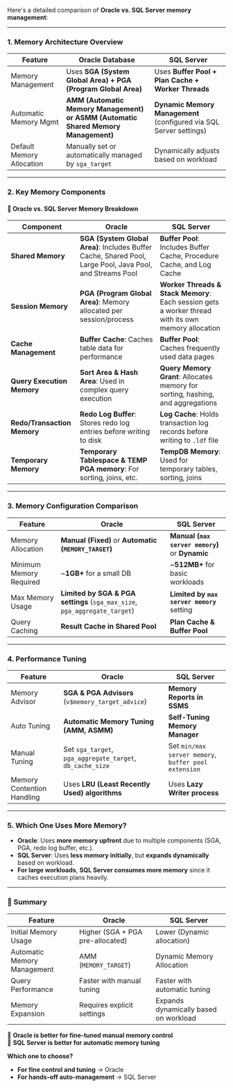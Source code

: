 Here's a detailed comparison of **Oracle vs. SQL Server memory management**:

---

### **1. Memory Architecture Overview**
| Feature | **Oracle Database** | **SQL Server** |
|---------|--------------------|---------------|
| Memory Management | Uses **SGA (System Global Area) + PGA (Program Global Area)** | Uses **Buffer Pool + Plan Cache + Worker Threads** |
| Automatic Memory Mgmt | **AMM (Automatic Memory Management) or ASMM (Automatic Shared Memory Management)** | **Dynamic Memory Management** (configured via SQL Server settings) |
| Default Memory Allocation | Manually set or automatically managed by `sga_target` | Dynamically adjusts based on workload |

---

### **2. Key Memory Components**
#### **🔹 Oracle vs. SQL Server Memory Breakdown**
| Component | **Oracle** | **SQL Server** |
|-----------|----------|------------|
| **Shared Memory** | **SGA (System Global Area)**: Includes Buffer Cache, Shared Pool, Large Pool, Java Pool, and Streams Pool | **Buffer Pool**: Includes Buffer Cache, Procedure Cache, and Log Cache |
| **Session Memory** | **PGA (Program Global Area)**: Memory allocated per session/process | **Worker Threads & Stack Memory**: Each session gets a worker thread with its own memory allocation |
| **Cache Management** | **Buffer Cache**: Caches table data for performance | **Buffer Pool**: Caches frequently used data pages |
| **Query Execution Memory** | **Sort Area & Hash Area**: Used in complex query execution | **Query Memory Grant**: Allocates memory for sorting, hashing, and aggregations |
| **Redo/Transaction Memory** | **Redo Log Buffer**: Stores redo log entries before writing to disk | **Log Cache**: Holds transaction log records before writing to `.ldf` file |
| **Temporary Memory** | **Temporary Tablespace & TEMP PGA memory**: For sorting, joins, etc. | **TempDB Memory**: Used for temporary tables, sorting, joins |

---

### **3. Memory Configuration Comparison**
| Feature | **Oracle** | **SQL Server** |
|---------|----------|------------|
| Memory Allocation | **Manual (Fixed)** or **Automatic (`MEMORY_TARGET`)** | **Manual (`max server memory`)** or **Dynamic** |
| Minimum Memory Required | ~**1GB+** for a small DB | ~**512MB+** for basic workloads |
| Max Memory Usage | **Limited by SGA & PGA settings** (`sga_max_size`, `pga_aggregate_target`) | **Limited by `max server memory`** setting |
| Query Caching | **Result Cache in Shared Pool** | **Plan Cache & Buffer Pool** |

---

### **4. Performance Tuning**
| Feature | **Oracle** | **SQL Server** |
|---------|----------|------------|
| Memory Advisor | **SGA & PGA Advisors** (`v$memory_target_advice`) | **Memory Reports in SSMS** |
| Auto Tuning | **Automatic Memory Tuning (AMM, ASMM)** | **Self-Tuning Memory Manager** |
| Manual Tuning | Set `sga_target`, `pga_aggregate_target`, `db_cache_size` | Set `min/max server memory`, `buffer pool extension` |
| Memory Contention Handling | Uses **LRU (Least Recently Used) algorithms** | Uses **Lazy Writer process** |

---

### **5. Which One Uses More Memory?**
- **Oracle**: Uses **more memory upfront** due to multiple components (SGA, PGA, redo log buffer, etc.).
- **SQL Server**: Uses **less memory initially**, but **expands dynamically** based on workload.
- **For large workloads**, **SQL Server consumes more memory** since it caches execution plans heavily.

---

### **📝 Summary**
| Feature | **Oracle** | **SQL Server** |
|---------|----------|------------|
| Initial Memory Usage | Higher (SGA + PGA pre-allocated) | Lower (Dynamic allocation) |
| Automatic Memory Management | AMM (`MEMORY_TARGET`) | Dynamic Memory Allocation |
| Query Performance | Faster with manual tuning | Faster with automatic tuning |
| Memory Expansion | Requires explicit settings | Expands dynamically based on workload |

🔹 **Oracle is better for fine-tuned manual memory control**  
🔹 **SQL Server is better for automatic memory tuning**  

**Which one to choose?**  
- **For fine control and tuning** → Oracle  
- **For hands-off auto-management** → SQL Server
